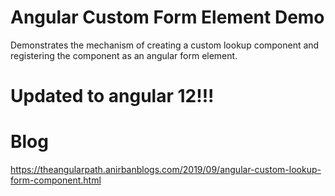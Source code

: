 # Angular Custom Form Element Demo  
Demonstrates the mechanism of creating a custom lookup component and registering the component as an angular form element.  

# Updated to angular 12!!!  

# Blog  
https://theangularpath.anirbanblogs.com/2019/09/angular-custom-lookup-form-component.html  
